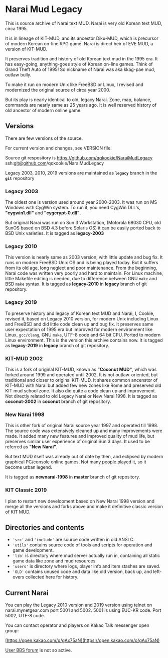 Narai Mud Legacy
======================

This is source archive of Narai text MUD.
Narai is very old Korean text MUD, circa 1995.

It is in lineage of KIT-MUD, and its ancestor Diku-MUD, which is
precursor of modern Korean on-line RPG game.
Narai is direct heir of EVE MUD, a version of KIT-MUD.

It preserves tradition and history of old Korean text mud in the 1995 era.
It has easy-going, anything-goes style of Korean on-line games.
Think of Grand Theft Auto of 1995!
So nickname of Narai was aka kkag-pae mud, outlaw bully.

To make it run on modern Unix like FreeBSD or Linux,
I revised and modernized the original source of circa year 2000.

But its play is nearly identical to old, legacy Narai.
Zone, map, balance, commands are nearly same as 25 years ago.
It is well reserved history of old ancestor of modern online game.

## Versions

There are few versions of the source.

For current version and changes, see VERSION file.

Source git respository is 
https://github.com/qqkookie/NaraiMudLegacy
ssh:git@github.com/qqkookie/NaraiMudLegacy

Legacy 2003, 2010, 2019 versions are maintained
as **`legacy`** branch in the **`git`** repository 

### Legacy 2003

The oldest one is version used around year 2000-2003.
It was run on MS Windows with CygWin system.
To run it, you need CygWin DLL's,
**"cygwin1.dll"** and **"cygcrypt-0.dll"**.

But original Narai was run on Sun 3 Workstation,
(Motorola 68030 CPU, old SunOS based on BSD 4.3 before Solaris OS)
it can be easily ported back to BSD Unix varieties.
It is tagged as **legacy-2003**

### Legacy 2010

This version is nearly same as 2003 version, with little update and bug fix.
It runs on modern FreeBSD Unix OS and is being played today.
But it suffers from its old age, long neglect and poor maintenance.
From the beginning, Narai code was written very poorly and hard to maintain.
For Linux machine, little Makefile editing is needed,
due to difference between GNU `make` and BSD `make` syntax.
It is tagged as **legacy-2010** in **legacy** branch of git repository.

### Legacy 2019

To preserve history and legacy of Korean text MUD and Narai,
I, Cookie, revised it, based on Legacy 2010 version, for modern Unix
including Linux and FreeBSD and did little code clean up and bug fix.
It preserves same user expectation of 1995 era
but improved for modern environment like Linux, `gcc/clang`, GNU `make`,
UTF-8 code and 64 bit CPU. Ported to modern Linux environment.
This is the version this archive contains now.
It is tagged as **legacy-2019** in **legacy** branch of git repository.

### KIT-MUD 2002

This is a fork of original KIT-MUD, known as **"Coconut MUD"**,
which was forked around 1999 and operated until 2002.
It is not outlaw-oriented, but traditional and closer to original KIT-MUD.
It shares common ancenstor of KIT-MUD with Narai but added
few new zones like Rome and preserved old KIT mud school zone.
It also did quite a code clean up and improvement.
Not directly related to old Legacy Narai or New Narai 1998.
It is tagged as **coconut-2002** in **coconut** branch of git repository.

### New Narai 1998

This is other fork of original Narai source year 1997 and operated till 1998.
The source code was extensively cleaned up and many improvements were made.
It added many new features and improved quality of mud life,
but preserves similar user experience of original Sun 3 days.
It used to be referred as **"New Narai"**.

But text MUD itself was already out of date by then,
and eclipsed by modern graphical PC/console online games.
Not many people played it, so it become urban legend.

It is tagged as **newnarai-1998** in **master** branch of git repository.

### KIT Classic 2019

I plan to restart new development based on New Narai 1998 version 
and merge all the versions and forks above and 
make it definitive classic version of KIT MUD.

## Directories and contents

* `'src'` and `'include'` are source code written in old ANSI C.
* `'utils'` contains source code of tools and scripts
  for operation and game development.
* `'lib'` is directory where mud server actually run in,
  containing all static game data like zone and mud resources. 
* `'users'` is directory where logs, player info and item stashes are saved.
* `'OLD'` contains unused code and data like old version,
  back up, and left-overs collected here for history.

## Current Narai

You can play the Legacy 2010 version and 2019 version
using telnet on narai.mynetgear.com port 5001 and 5002.
5001 is using EUC-KR code. Port 5002, UTF-8 code.

You can contact operator and players on Kakao Talk messenger open group:

[https://open.kakao.com/o/gAx75aN](https://open.kakao.com/o/gAx75aN)

[User BBS forum](http://narai.forumkorean.com) is not so active.

